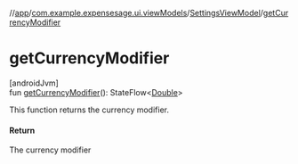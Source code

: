 //[app](../../../index.md)/[com.example.expensesage.ui.viewModels](../index.md)/[SettingsViewModel](index.md)/[getCurrencyModifier](get-currency-modifier.md)

# getCurrencyModifier

[androidJvm]\
fun [getCurrencyModifier](get-currency-modifier.md)(): StateFlow&lt;[Double](https://kotlinlang.org/api/latest/jvm/stdlib/kotlin/-double/index.html)&gt;

This function returns the currency modifier.

#### Return

The currency modifier
